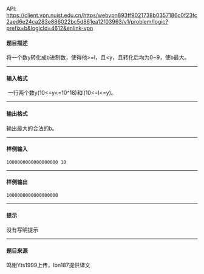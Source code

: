 API: https://client.vpn.nuist.edu.cn/https/webvpn893ff9021738b0357186c0f23fc2aed6e24ca283e886022bc5d861ea12f03963/v1/problem/logic?prefix=b&logicId=4612&enlink-vpn

#### 题目描述

将一个数y转化成b进制数，使得他>=l，且<y，且转化后均为0~9，使b最大。

---

#### 输入格式

 一行两个数y(10<=y<=10^18)和l(10<=l<=y)。

---

#### 输出格式

输出最大的合法的b。

---

#### 样例输入
```
1000000000000000000 10

```

---

#### 样例输出
```
1000000000000000000

```

---

#### 提示

没有写明提示

---

#### 题目来源

鸣谢Yts1999上传，lbn187提供译文